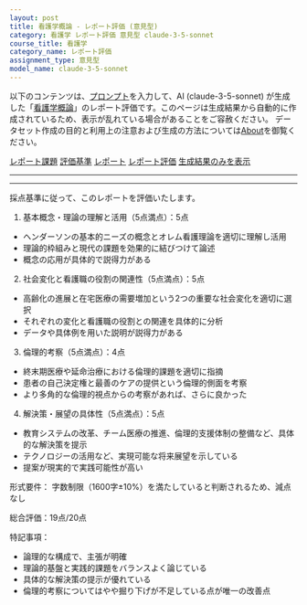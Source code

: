 ```yaml
---
layout: post
title: 看護学概論 - レポート評価 (意見型)
category: 看護学 レポート評価 意見型 claude-3-5-sonnet
course_title: 看護学
category_name: レポート評価
assignment_type: 意見型
model_name: claude-3-5-sonnet
---
```


以下のコンテンツは、[プロンプト](https://github.com/takedatoshiyuki/synthetic_assignments/tree/main/generated/看護学/claude-3-5-sonnet/prompt_レポート評価-意見型.md)を入力して、AI (claude-3-5-sonnet) が生成した「[看護学概論](/contents/看護学/)」のレポート評価です。このページは生成結果から自動的に作成されているため、表示が乱れている場合があることをご容赦ください。
データセット作成の目的と利用上の注意および生成の方法については[About](/About)を御覧ください。

[レポート課題](../レポート課題-意見型)
[評価基準](../評価基準-意見型)
[レポート](../レポート-意見型)
[レポート評価](../レポート評価-意見型)
[生成結果のみを表示](https://github.com/takedatoshiyuki/synthetic_assignments/tree/main/generated/看護学/claude-3-5-sonnet/レポート評価-意見型.md)
  

***
***
  
採点基準に従って、このレポートを評価いたします。

1. 基本概念・理論の理解と活用（5点満点）：5点
- ヘンダーソンの基本的ニーズの概念とオレム看護理論を適切に理解し活用
- 理論的枠組みと現代の課題を効果的に結びつけて論述
- 概念の応用が具体的で説得力がある

2. 社会変化と看護職の役割の関連性（5点満点）：5点
- 高齢化の進展と在宅医療の需要増加という2つの重要な社会変化を適切に選択
- それぞれの変化と看護職の役割との関連を具体的に分析
- データや具体例を用いた説明が説得力がある

3. 倫理的考察（5点満点）：4点
- 終末期医療や延命治療における倫理的課題を適切に指摘
- 患者の自己決定権と最善のケアの提供という倫理的側面を考察
- より多角的な倫理的視点からの考察があれば、さらに良かった

4. 解決策・展望の具体性（5点満点）：5点
- 教育システムの改革、チーム医療の推進、倫理的支援体制の整備など、具体的な解決策を提示
- テクノロジーの活用など、実現可能な将来展望を示している
- 提案が現実的で実践可能性が高い

形式要件：
字数制限（1600字±10%）を満たしていると判断されるため、減点なし

総合評価：19点/20点

特記事項：
- 論理的な構成で、主張が明確
- 理論的基盤と実践的課題をバランスよく論じている
- 具体的な解決策の提示が優れている
- 倫理的考察についてはやや掘り下げが不足している点が唯一の改善点
